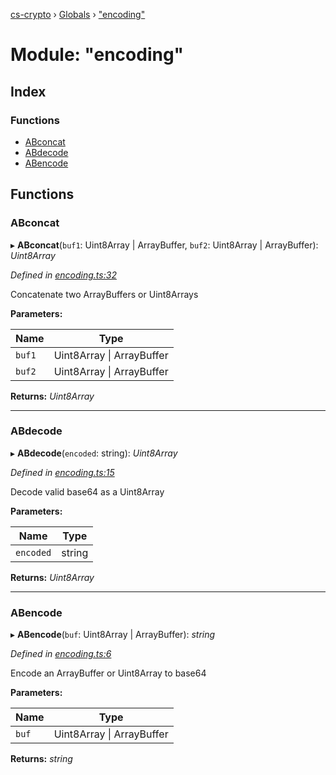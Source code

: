 [cs-crypto](../README.md) › [Globals](../globals.md) › ["encoding"](_encoding_.md)

# Module: "encoding"

## Index

### Functions

* [ABconcat](_encoding_.md#abconcat)
* [ABdecode](_encoding_.md#abdecode)
* [ABencode](_encoding_.md#abencode)

## Functions

###  ABconcat

▸ **ABconcat**(`buf1`: Uint8Array | ArrayBuffer, `buf2`: Uint8Array | ArrayBuffer): *Uint8Array*

*Defined in [encoding.ts:32](https://github.com/very-amused/CS-crypto/blob/70df232/src/encoding.ts#L32)*

Concatenate two ArrayBuffers or Uint8Arrays

**Parameters:**

Name | Type |
------ | ------ |
`buf1` | Uint8Array &#124; ArrayBuffer |
`buf2` | Uint8Array &#124; ArrayBuffer |

**Returns:** *Uint8Array*

___

###  ABdecode

▸ **ABdecode**(`encoded`: string): *Uint8Array*

*Defined in [encoding.ts:15](https://github.com/very-amused/CS-crypto/blob/70df232/src/encoding.ts#L15)*

Decode valid base64 as a Uint8Array

**Parameters:**

Name | Type |
------ | ------ |
`encoded` | string |

**Returns:** *Uint8Array*

___

###  ABencode

▸ **ABencode**(`buf`: Uint8Array | ArrayBuffer): *string*

*Defined in [encoding.ts:6](https://github.com/very-amused/CS-crypto/blob/70df232/src/encoding.ts#L6)*

Encode an ArrayBuffer or Uint8Array to base64

**Parameters:**

Name | Type |
------ | ------ |
`buf` | Uint8Array &#124; ArrayBuffer |

**Returns:** *string*
